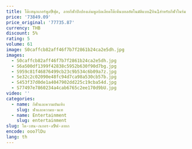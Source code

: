 ```yaml
---
title: โต๊ะสนุกเกอร์พูล9ฟุต, ลายกีฬาปิงปองเล่นพูลบิลเลียดโต๊ะคืนบอลอัตโนมัติแบบ2อิน1สำหรับกีฬาในร่ม
price: '73849.09'
price_original: '77735.87'
currency: THB
discount: 5%
rating: 5
volume: 61
image: S0caffcb82aff46f7b7f2861b24ca2e5dh.jpg
images:
  - S0caffcb82aff46f7b7f2861b24ca2e5dh.jpg
  - S6a500df1399f42838c5952b630f90d7bg.jpg
  - S959c81f46876499cb23c9b534c6b09a7z.jpg
  - Se32c2c02090e48fc94d7ca98a530cb57b.jpg
  - S453f37d0de1a4047902dd225c19cba54d.jpg
  - S77497e7860234a4cab6765c2ee170d9bU.jpg
video: ''
categories:
  - name: กีฬาและความบันเทิง
    slug: ฬาและความบ-นเท
  - name: Entertainment
    slug: entertainment
slug: โต-ะสน-กเกอร-ล9ฟ-ลายก
encode: ooo7lDu
lang: th
---
```

  